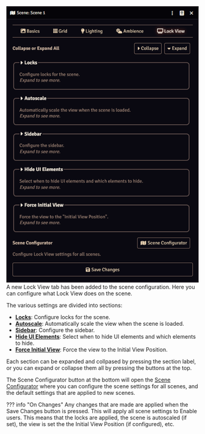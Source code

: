 <div class="imgContainer"><img src="../../img/SceneConfig.png"></div>
A new Lock View tab has been added to the scene configuration. Here you can configure what Lock View does on the scene.

The various settings are divided into sections:

* <b>[Locks](./locks.md)</b>: Configure locks for the scene.
* <b>[Autoscale](./autoscale.md)</b>: Automatically scale the view when the scene is loaded.
* <b>[Sidebar](./sidebar.md)</b>: Configure the sidebar.
* <b>[Hide UI Elements](./hideElements.md)</b>: Select when to hide UI elements and which elements to hide.
* <b>[Force Initial View](./initialView.md)</b>: Force the view to the Initial View Position.

Each section can be expanded and collpased by pressing the section label, or you can expand or collapse them all by pressing the buttons at the top.

The Scene Configurator button at the bottom will open the [Scene Configurator](../moduleSettings/sceneConfigurator.md) where you can configure the scene settings for all scenes, and the default settings that are applied to new scenes.

??? info "On Changes"
    Any changes that are made are applied when the Save Changes button is pressed. This will apply all scene settings to Enable users. This means that the locks are applied, the scene is autoscaled (if set), the view is set the the Initial View Position (if configured), etc.
